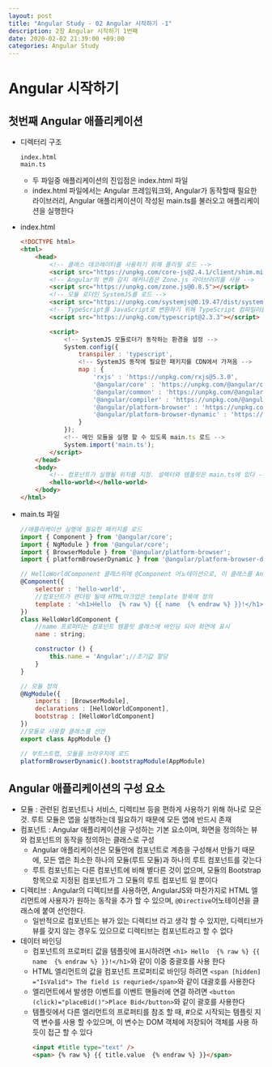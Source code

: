 ```yaml
---
layout: post
title: "Angular Study - 02 Angular 시작하기 -1"
description: 2장 Angular 시작하기 1번째
date: 2020-02-02 21:39:00 +09:00
categories: Angular Study
---
```





# Angular 시작하기

## 첫번째 Angular 애플리케이션

- 디렉터리 구조
    ```
    index.html
    main.ts
    ```
    * 두 파일중 애플리케이션의 진입점은 index.html 파일
    * index.html 파일에서는 Angular 프레임워크와, Angular가 동작할때 필요한 라이브러리, Angular 애플리케이션이 작성된 main.ts를 불러오고 애플리케이션을 실행한다

- index.html
    ```html
    <!DOCTYPE html>
    <html>
        <head>
            <!-- 클래스 데코레이터를 사용하기 위해 폴리필 로드 -->
            <script src="https://unpkg.com/core-js@2.4.1/client/shim.min.js"></script>
            <!-- Angular의 변화 감지 매커니즘은 Zone.js 라이브러리를 사용 -->
            <script src="https://unpkg.com/zone.js@0.8.5"></script>
            <!-- 모듈 로더인 SystemJS를 로드 -->
            <script src="https://unpkg.com/systemjs@0.19.47/dist/system.src.js"></script>
            <!-- TypeScript를 JavaScript로 변환하기 위해 TypeScript 컴파일러를 로드 -->
            <script src="https://unpkg.com/typescript@2.3.3"></script>

            <script>
                <!-- SystemJS 모듈로더가 동작하는 환경을 설정 -->
                System.config({
                    transpiler : 'typescript',
                    <!-- SystemJS 동작에 필요한 패키지를 CDN에서 가져옴 -->
                    map : {
                        'rxjs' : 'https://unpkg.com/rxjs@5.3.0',
                        '@angular/core' : 'https://unpkg.com/@angular/core@4.1.0',
                        '@angular/common' : 'https://unpkg.com/@angular/common@4.1.0',
                        '@angular/compiler' : 'https://unpkg.com/@angular/compiler@4.1.0',
                        '@angular/platform-browser' : 'https://unpkg.com/@angular/platform-browser@4.1.0',
                        '@angular/platform-browser-dynamic' : 'https://unpkg.com/@angular/platform-browser-dynamic@4.1.0'
                    }
                });
                <!-- 메인 모듈을 실행 할 수 있도록 main.ts 로드 -->
                System.import('main.ts');
            </script>
        </head>
        <body>
            <!-- 컴포넌트가 실행될 위치를 지정. 설렉터와 템플릿은 main.ts에 있다 -->
            <hello-world></hello-world>
        </body>
    </html>
    ```
- main.ts 파일
    ```javascript
    //애플리케이션 실행에 필요한 패키지를 로드
    import { Component } from '@angular/core';
    import { NgModule } from '@angular/core';
    import { BrowserModule } from '@angular/platform-browser';
    import { platformBrowserDynamic } from '@angular/platform-browser-dynamic';

    // HelloWorldComponent 클래스위에 @Component 어노테이션으로, 이 클래스를 Angular 컴포넌트로 만듬
    @Component({
        selector : 'hello-world',
        //컴포넌트가 랜더링 될때 HTML마크업은 template 항목에 정의
        template : '<h1>Hello  {% raw %} {{ name  {% endraw %} }}!</h1>'
    })
    class HelloWorldComponent {
        //name 프로퍼티는 컴포넌트 템플릿 클래스에 바인딩 되어 화면에 표시
        name : string;

        constructor () {
            this.name = 'Angular';//초기값 할당
        }
    }

    // 모듈 정의
    @NgModule({
        imports : [BrowserModule],
        declarations : [HelloWorldComponent],
        bootstrap : [HelloWorldComponent]
    })
    //모듈로 사용할 클래스를 선언
    export class AppModule {}

    // 부트스트랩, 모듈을 브라우저에 로드
    platformBrowserDynamic().bootstrapModule(AppModule)
    ```
## Angular 애플리케이션의 구성 요소
- 모듈 : 관련된 컴포넌트나 서비스, 디렉티브 등을 편하게 사용하기 위해 하나로 모은것. 루트 모듈은 앱을 실행하는데 필요하기 때문에 모든 앱에 반드시 존재
- 컴포넌트 : Angular 애플리케이션을 구성하는 기본 요소이며, 화면을 정의하는 뷰와 컴포넌트의 동작을 정의하는 클래스로 구성
    * Angular 애플리케이션은 모듈안에 컴포넌트로 계층을 구성해서 만들기 때문에, 모든 앱은 최소한 하나의 모듈(루트 모듈)과 하나의 루트 컴포넌트를 갖는다
    * 루트 컴포넌트는 다른 컴포넌트에 비해 별다른 것이 없으며, 모듈의 Bootstrap 항목으로 지정된 컴포넌트가 그 모듈의 루트 컴포넌트 일 뿐이다
- 디렉티브 : Angular의 디렉티브를 사용하면, AngularJS와 마찬가지로 HTML 엘리먼트에 사용자가 원하는 동작을 추가 할 수 있으며, `@Directive`어노테이션을 클래스에 붙여 선언한다.
    * 일반적으로 컴포넌트는 뷰가 있는 디렉티브 라고 생각 할 수 있지만, 디렉티브가 뷰를 갖지 않는 경우도 있으므로 디렉티브는 컴포넌트라고 할 수 없다
- 데이터 바인딩 
    * 컴포넌트의 프로퍼티 값을 템플릿에 표시하려면 `<h1> Hello  {% raw %} {{ name  {% endraw %} }}!</h1>`와 같이 이중 중괄호를 사용 한다
    * HTML 엘리먼트의 값을 컴포넌트 프로퍼티로 바인딩 하려면 `<span [hidden] ="IsValid"> The field is requried</span>`와 같이 대괄호를 사용한다
    * 엘리먼트에서 발생한 이벤트를 이벤트 핸들러에 연결 하려면 `<button (click)="placeBid()">Place Bid</button>`와 같이 괄호를 사용한다
    * 템플릿에서 다른 엘리먼트의 프로퍼티를 참조 할 때, #으로 시작되는 템플릿 지역 변수를 사용 할 수있으며, 이 변수는 DOM 객체에 저장되어 객체를 사용 하듯이 접근 할 수 있다
        ```html
        <input #title type="text" />
        <span> {% raw %} {{ title.value  {% endraw %} }}</span>
        ```






  

